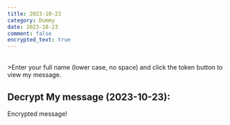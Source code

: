 ```yaml
---
title: 2023-10-23
category: Dummy
date: 2023-10-23
comment: false
encrypted_text: true
---
```


<br>
>Enter your full name (lower case, no space) and click the token button to view my message. 


## Decrypt My message (2023-10-23):
  <p class="encrypted" id="CWCxesFvDQ9dHqIElexCAwADGPb5Sw5ZW2NyxG1lfXbaQl3qEWhYVLnK/yh481MzNrvgUYZvFpjSx6qPjUChzOXkdv6I6tdDfJNRT3/TuD89A/C24=">Encrypted message!</p>
